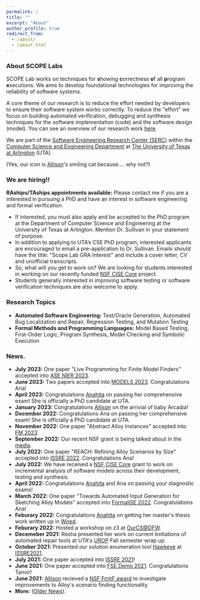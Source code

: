 ```yaml
---
permalink: /
title: ""
excerpt: "About"
author_profile: true
redirect_from: 
  - /about/
  - /about.html
---
```

 
### <i class="fa fa-fw fa-cat" aria-hidden="true"></i> About SCOPE Labs
SCOPE Lab works on techniques for **s**howing **c**orrectness **o**f all **p**rogram **e**xecutions. We aims to develop foundational technologies for improving the reliability of software systems. 

A core theme of our research is to reduce the effort needed by developers to ensure their software system works correctly. To reduce the "effort" we focus on building automated verification, debugging and synthesis techniques for the software implementation (code) and the software design (model). You can see an overview of our research work [here](/files/ScopeLabOverview.pdf).

We are part of the [Software Engineering Research Center (SERC)](https://se-research-center.uta.edu/) within the [Computer Science and Engineering Department](https://www.uta.edu/academics/schools-colleges/engineering/academics/departments/cse) at [The University of Texas at Arlington](https://www.uta.edu/) (UTA).

(Yes, our icon is [Allison](https://allisonius.github.io/)'s smiling cat because.... why not?)

### <i class="fa fa-fw fa-user-plus" aria-hidden="true"></i> We are hiring!!
**RAships/TAships appointments available:** Please contact me if you are a interested in pursuing a PhD and have an interest in software engineering and formal verification.  
*	If interested, you must also apply and be accepted to the PhD program at the Department of Computer Science and Engineering at the University of Texas at Arlington. Mention Dr. Sullivan in your statement of purpose. 
*	In addition to applying to UTA’s CSE PhD program, interested applicants are encouraged to email a pre-application to Dr. Sullivan. Emails should have the title: "Scope Lab GRA Interest" and include a cover letter, CV and unofficial transcripts.
*	So, what will you get to work on? We are looking for students interested in working on our recently funded [NSF CISE Core](https://www.nsf.gov/awardsearch/showAward?AWD_ID=2204536&HistoricalAwards=false) project.
*	Students generally interested in improving software testing or software verification techniques are also welcome to apply.

### <i class="fa fa-fw fa-lightbulb" aria-hidden="true"></i> Research Topics
  * **Automated Software Engineering:** Test/Oracle Generation, Automated Bug Localization and Repair, Regression Testing, and 
Mutation Testing
  * **Formal Methods and Programming Languages:** Model Based Testing, First-Order Logic, Program Synthesis, Model
Checking and Symbolic Execution

### <i class="fa fa-fw fa-exclamation-triangle" aria-hidden="true"></i> News.
* **July 2023:** One paper "Live Programming for Finite Model Finders" accepted into [ASE NIER 2023](https://conf.researchr.org/home/ase-2023). 
* **June 2023:** Two papers accepted into [MODELS 2023](https://conf.researchr.org/home/models-2023). Congratulations Ana!
* **April 2023:** Congratulations [Anahita](https://www.linkedin.com/in/anahita-samadi-2756704b/) on passing her comprehensive exam! She is officially a PhD candidate at UTA.
* **January 2023:** Congratulations [Allison](https://allisonius.github.io/) on the arrivial of baby Arcadia! 
* **December 2022:** Congratulations Ana on passing her comprehensive exam! She is officially a PhD candidate at UTA.
* **November 2022:** One paper "Abstract Alloy Instances" accepted into [FM 2023](https://fm2023.isp.uni-luebeck.de/).
* **September 2022:** Our recent NSF grant is being talked about in the [media](https://www.uta.edu/news/news-releases/2022/09/22/sullivan-nsf-software-updates).
* **July 2022:** One paper "REACH: Refining Alloy Scenarios by Size" accepted into [ISSRE 2022](https://issre2022.github.io/index.html). Congratulations Ana!
* **July 2022:** We have received a [NSF CISE Core](https://www.nsf.gov/awardsearch/showAward?AWD_ID=2204536&HistoricalAwards=false) grant to work on incremental analysis of software models across their development, testing and synthesis. 
* **April 2022:** Congratulations [Anahita](https://www.linkedin.com/in/anahita-samadi-2756704b/) and Ana on passing your diagnostic exams!
* **March 2022:** One paper "Towards Automated Input Generation for Sketching Alloy Models" accepted into [FormaliSE 2022](https://conf.researchr.org/home/icse-2022/Formalise-2022#:~:text=of%20software%20systems.-,Originally%20a%20successful%20satellite%20workshop%20of%20ICSE%2C%20since%202018%20FormaliSE,%2C%20PA%20(or%20online).). Congratulations Ana!
* **Feburary 2022:** Congratulations [Anahita](https://www.linkedin.com/in/anahita-samadi-2756704b/) on getting her master's thesis work written up in [Wired](https://www.wired.com/story/job-applicants-hack-resume-reading-software/).
* **Feburary 2022:** Hosted a workshop on z3 at [OurCS@DFW](https://uta.engineering/ourcs/).
* **Decemeber 2021:** Resha presented her work on current limtiations of automated repair tools at UTA's [UROP](https://www.uta.edu/research/opportunities/undergraduate-research/programs/urop) Fall semester wrap up.
* **October 2021:** Presented our solution enumeration tool [Hawkeye](https://github.com/alloy-hawkeye/Hawkeye) at [ISSRE2021](https://2021.issre.net/).
* **July 2021:** One paper accepted into [ISSRE 2021](https://2021.issre.net/)!
* **June 2021:** One paper accepted into [FSE Demo 2021](https://2021.esec-fse.org/track/fse-2021-demonstrations). Congratulations Tanvir!
* **June 2021:** [Allison](https://allisonius.github.io/) recieved a [NSF FmitF award](https://www.nsf.gov/awardsearch/showAward?AWD_ID=2123341&HistoricalAwards=false) to investigate improvements to Alloy's scenario finding functionality.
* **More:** ([Older News](https://SCOPELabUTA.github.io/news/)).
  
